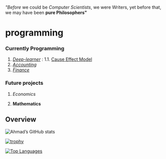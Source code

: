 
_"Before_ we could be _Computer Scientists_, we were Writers,
yet before that, we may have been __pure Philosophers"__


# programming

### Currently Programming
1. [_Deep-learner_](https://github.com/adamwillisXanax/DeepLearner) :
1.1. [Cause Effect Model](https://github.com/adamwillisMastery/CauseEffect)
3. [_Accounting_](https://github.com/adamwillisXanax/Thee-accountant)
4. [_Finance_](https://github.com/adamwillisXanax/SolvencyPredictor/blob/main/README.md)

### Future projects

1. _Economics_

2. __Mathematics__


## Overview  

![Ahmad’s GitHub stats](https://github-readme-stats.vercel.app/api?username=adamwillisMastery&show_icons=true&theme)  

[![trophy](https://github-profile-trophy.vercel.app/?username=adamwillisMastery)
](https://github-profile-trophy.vercel.app/?username=adamwillisMastery)  

[![Top Languages](https://github-readme-stats.vercel.app/api/top-langs/?username=adamwillisMastery&hide=kotlin&layout=compact)](https://github-readme-stats.vercel.app/api/top-langs/?username=adamwillisMastery&hide=kotlin&layout=compact)
